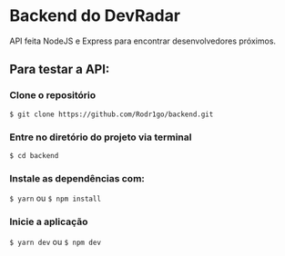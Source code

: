 # Backend do DevRadar
API feita NodeJS e Express para encontrar desenvolvedores próximos.

Para testar a API:
---------------------- 

### Clone o repositório
`$ git clone https://github.com/Rodr1go/backend.git`

### Entre no diretório do projeto via terminal
`$ cd backend`

### Instale as dependências com:
`$ yarn` ou `$ npm install`

### Inicie a aplicação
`$ yarn dev` ou `$ npm dev`
